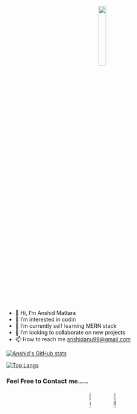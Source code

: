 
<p align="center">
<img width="20%" src="https://img.icons8.com/ios-filled/96/000000/programming.png"/>
</p>


- 👋 Hi, I’m Anshid Mattara
- 👀 I’m interested in codin
- 🌱 I’m currently self learning MERN stack
- 💞️ I’m looking to collaborate on new projects
- 📫 How to reach me anshidanu99@gmail.com



[![Anshid's GitHub stats](https://github-readme-stats.vercel.app/api?username=anshidanu7861)](https://github.com/anshidanu7861/github-readme-stats)


[![Top Langs](https://github-readme-stats.vercel.app/api/top-langs/?username=anshidanu7861)](https://github.com/anshidanu7861/github-readme-stats)


### Feel Free to Contact me.....

<p align="center">
	<a href="https://github.com/anshidanu7861"><img alt="github" width="10%" style="padding:5px" src="https://img.icons8.com/clouds/100/000000/github.png"/></a>
	<a href="https://www.linkedin.com/in/anshid-anu-076039244"><img alt="linkedin" width="10%" style="padding:5px" src="https://img.icons8.com/clouds/100/000000/linkedin.png"/></a>
	
</p>

